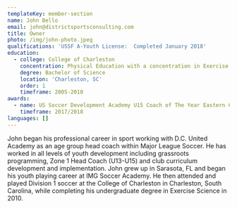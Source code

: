 ```yaml
---
templateKey: member-section
name: John Bello
email: john@districtsportsconsulting.com
title: Owner
photo: /img/john-photo.jpeg
qualifications: 'USSF A-Youth License:  Completed January 2018'
education:
  - college: College of Charleston
    concentration: Physical Education with a concentration in Exercise Science
    degree: Bachelor of Science
    location: 'Charleston, SC'
    order: 1
    timeframe: 2005-2010
awards:
  - name: US Soccer Development Academy U15 Coach of The Year Eastern Conference
    timeframe: 2017/2018
languages: []
---
```


John began his professional career in sport working with D.C. United
Academy as an age group head coach within Major League Soccer. He has
worked in all levels of youth development including grassroots
programming, Zone 1 Head Coach (U13-U15) and club curriculum development
and implementation. John grew up in Sarasota, FL and began his youth
playing career at IMG Soccer Academy. He then attended and played
Division 1 soccer at the College of Charleston in Charleston, South
Carolina, while completing his undergraduate degree in Exercise Science in 2010.
